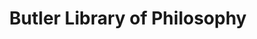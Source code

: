 ---
pid: '42'
_date: circa 1934
derivativo_link: https://derivativo-4.library.columbia.edu/iiif/2/ldpd:341022/
dlc_link: https://dlc.library.columbia.edu/catalog/cul:z612jm64bt
format: photographs
iiif_json: https://derivativo-4.library.columbia.edu/iiif/2/ldpd:341022/info.json
name: Wurts Bros. (New York, N.Y.)
native_jpg: https://derivativo-4.library.columbia.edu/iiif/2/ldpd:341022/full/!768,768/0/native.jpg
shelf_location: '"Box no. Box 162, Folder no. Folder 7 (Buildings & Grounds - Morningside
  - Butler library, Album ''The New Library building of Columbia University, Gift
  of Edward S. Harkness,1934''), Historical Photograph Collection"'
subjects: Academic libraries; Reading rooms; New York (N.Y.); Butler Library
summary: View of the Butler Library of Philosophy located in South Hall (Butler Library),
  ca. 1934.
title: Butler Library of Philosophy
permalink: /photos/42/
layout: photo-page
---